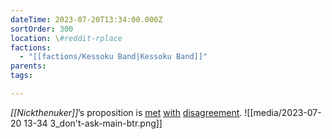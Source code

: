 ```yaml
---
dateTime: 2023-07-20T13:34:00.000Z
sortOrder: 300
location: \#reddit-rplace
factions:
  - "[[factions/Kessoku Band|Kessoku Band]]"
parents: 
tags: 

---
```

*[[Nickthenuker]]*’s proposition is [met](discord://discord.com/channels/1093664259273130084/1131230952119615600/1131579872184111105) [with](discord://discord.com/channels/1093664259273130084/1131230952119615600/1131579880413343815) [disagreement](discord://discord.com/channels/1093664259273130084/1131230952119615600/1131579890030891129).
![[media/2023-07-20 13-34 3_don't-ask-main-btr.png]]
